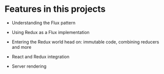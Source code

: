 # Features in this projects

- Understanding the Flux pattern

- Using Redux as a Flux implementation

- Entering the Redux world head on: immutable code, combining reducers and more

- React and Redux integration

- Server rendering
